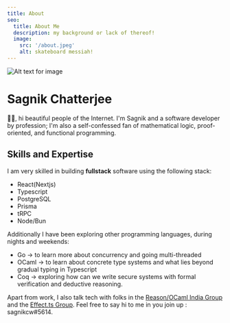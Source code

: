 ```yaml
---
title: About
seo:
  title: About Me
  description: my background or lack of thereof!
  image:
    src: '/about.jpeg'
    alt: skateboard messiah!
---
```


![Alt text for image](/about.jpeg)

# Sagnik Chatterjee

👋👋, hi beautiful people of the Internet. I'm Sagnik and a software developer by profession; I'm also a self-confessed fan of mathematical logic, proof-oriented, and functional programming.

## Skills and Expertise

I am very skilled in building **fullstack** software using the following stack:

- React(Nextjs)
- Typescript
- PostgreSQL
- Prisma
- tRPC
- Node/Bun

Additionally I have been exploring other programming languages, during nights and weekends:

- Go -> to learn more about concurrency and going multi-threaded
- OCaml -> to learn about concrete type systems and what lies beyond gradual typing in Typescript
- Coq -> exploring how can we write secure systems with formal verification and deductive reasoning.

Apart from work, I also talk tech with folks in the [Reason/OCaml India Group](https://discord.gg/4UvnqV3h) and the [Effect.ts Group](https://discord.com/invite/effect-ts). Feel free to say hi to me in you join up : sagnikcw#5614.
